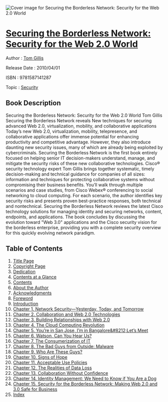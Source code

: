 ![Cover image for Securing the Borderless Network: Security for the Web 2.0 World](https://imgdetail.ebookreading.net/cover/cover/security/EB9781587141287.jpg)

[Securing the Borderless Network: Security for the Web 2.0 World](https://ebookreading.net/view/book/Securing+the+Borderless+Network%3A+Security+for+the+Web+2.0+World-EB9781587141287_1.html "Securing the Borderless Network: Security for the Web 2.0 World")
====================================================================================================================

Author : [Tom Gillis](https://ebookreading.net/search/author/Tom+Gillis)

Release Date : 2010/04/01

ISBN : 9781587141287

Topic : [Security](https://ebookreading.net/search/category/security)

Book Description
-----------------

Securing the Borderless Network: Security for the Web 2.0 World
Tom Gillis
Securing the Borderless Network reveals New techniques for securing advanced Web 2.0, virtualization, mobility, and collaborative applications
Today’s new Web 2.0, virtualization, mobility, telepresence, and collaborative applications offer immense potential for enhancing productivity and competitive advantage. However, they also introduce daunting new security issues, many of which are already being exploited by cybercriminals. Securing the Borderless Network is the first book entirely focused on helping senior IT decision-makers understand, manage, and mitigate the security risks of these new collaborative technologies.
Cisco® security technology expert Tom Gillis brings together systematic, timely decision-making and technical guidance for companies of all sizes: information and techniques for protecting collaborative systems without compromising their business benefits. You’ll walk through multiple scenarios and case studies, from Cisco Webex® conferencing to social networking to cloud computing. For each scenario, the author identifies key security risks and presents proven best-practice responses, both technical and nontechnical.
Securing the Borderless Network reviews the latest Cisco technology solutions for managing identity and securing networks, content, endpoints, and applications. The book concludes by discussing the evolution toward "Web 3.0" applications and the Cisco security vision for the borderless enterprise, providing you with a complete security overview for this quickly evolving network paradigm.
              
Table of Contents
-----------------

1. [Title Page](https://ebookreading.net/view/book/Securing+the+Borderless+Network%3A+Security+for+the+Web+2.0+World-EB9781587141287_2.html)
1. [Copyright Page](https://ebookreading.net/view/book/Securing+the+Borderless+Network%3A+Security+for+the+Web+2.0+World-EB9781587141287_3.html)
1. [Dedication](https://ebookreading.net/view/book/Securing+the+Borderless+Network%3A+Security+for+the+Web+2.0+World-EB9781587141287_5.html)
1. [Contents at a Glance](https://ebookreading.net/view/book/Securing+the+Borderless+Network%3A+Security+for+the+Web+2.0+World-EB9781587141287_7.html)
1. [Contents](https://ebookreading.net/view/book/Securing+the+Borderless+Network%3A+Security+for+the+Web+2.0+World-EB9781587141287_8.html)
1. [About the Author](https://ebookreading.net/view/book/Securing+the+Borderless+Network%3A+Security+for+the+Web+2.0+World-EB9781587141287_4.html)
1. [Acknowledgments](https://ebookreading.net/view/book/Securing+the+Borderless+Network%3A+Security+for+the+Web+2.0+World-EB9781587141287_6.html)
1. [Foreword](https://ebookreading.net/view/book/Securing+the+Borderless+Network%3A+Security+for+the+Web+2.0+World-EB9781587141287_9.html)
1. [Introduction](https://ebookreading.net/view/book/Securing+the+Borderless+Network%3A+Security+for+the+Web+2.0+World-EB9781587141287_10.html)
1. [Chapter 1. Network Security—Yesterday, Today, and Tomorrow](https://ebookreading.net/view/book/Securing+the+Borderless+Network%3A+Security+for+the+Web+2.0+World-EB9781587141287_11.html)
1. [Chapter 2. Collaboration and Web 2.0 Technologies](https://ebookreading.net/view/book/Securing+the+Borderless+Network%3A+Security+for+the+Web+2.0+World-EB9781587141287_12.html)
1. [Chapter 3. Building Relationships with Web 2.0](https://ebookreading.net/view/book/Securing+the+Borderless+Network%3A+Security+for+the+Web+2.0+World-EB9781587141287_13.html)
1. [Chapter 4. The Cloud Computing Revolution](https://ebookreading.net/view/book/Securing+the+Borderless+Network%3A+Security+for+the+Web+2.0+World-EB9781587141287_14.html)
1. [Chapter 5. You’re in San Jose, I’m in Bangalore&amp;#8212;Let’s Meet](https://ebookreading.net/view/book/Securing+the+Borderless+Network%3A+Security+for+the+Web+2.0+World-EB9781587141287_15.html)
1. [Chapter 6. Watson, Can You Hear Us?](https://ebookreading.net/view/book/Securing+the+Borderless+Network%3A+Security+for+the+Web+2.0+World-EB9781587141287_16.html)
1. [Chapter 7. The Consumerization of IT](https://ebookreading.net/view/book/Securing+the+Borderless+Network%3A+Security+for+the+Web+2.0+World-EB9781587141287_17.html)
1. [Chapter 8. The Bad Guys from Outside: Malware](https://ebookreading.net/view/book/Securing+the+Borderless+Network%3A+Security+for+the+Web+2.0+World-EB9781587141287_18.html)
1. [Chapter 9. Who Are These Guys?](https://ebookreading.net/view/book/Securing+the+Borderless+Network%3A+Security+for+the+Web+2.0+World-EB9781587141287_19.html)
1. [Chapter 10. Signs of Hope](https://ebookreading.net/view/book/Securing+the+Borderless+Network%3A+Security+for+the+Web+2.0+World-EB9781587141287_20.html)
1. [Chapter 11. Acceptable Use Policies](https://ebookreading.net/view/book/Securing+the+Borderless+Network%3A+Security+for+the+Web+2.0+World-EB9781587141287_21.html)
1. [Chapter 12. The Realities of Data Loss](https://ebookreading.net/view/book/Securing+the+Borderless+Network%3A+Security+for+the+Web+2.0+World-EB9781587141287_22.html)
1. [Chapter 13. Collaboration Without Confidence](https://ebookreading.net/view/book/Securing+the+Borderless+Network%3A+Security+for+the+Web+2.0+World-EB9781587141287_23.html)
1. [Chapter 14. Identity Management: We Need to Know if You Are a Dog](https://ebookreading.net/view/book/Securing+the+Borderless+Network%3A+Security+for+the+Web+2.0+World-EB9781587141287_24.html)
1. [Chapter 15. Security for the Borderless Network: Making Web 2.0 and 3.0 Safe for Business](https://ebookreading.net/view/book/Securing+the+Borderless+Network%3A+Security+for+the+Web+2.0+World-EB9781587141287_25.html)
1. [Index](https://ebookreading.net/view/book/Securing+the+Borderless+Network%3A+Security+for+the+Web+2.0+World-EB9781587141287_26.html)
